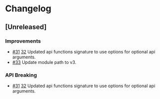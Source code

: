 <!--
Guiding Principles:

Changelogs are for humans, not machines.
There should be an entry for every single version.
The same types of changes should be grouped.
Versions and sections should be linkable.
The latest version comes first.
The release date of each version is displayed.
Mention whether you follow Semantic Versioning.

Usage:

Change log entries are to be added to the Unreleased section under the
appropriate stanza (see below). Each entry is required to include a tag and
the Github issue reference in the following format:

* (<tag>) \#<issue-number> message

Types of changes (Stanzas):

"Features" for new features.
"Improvements" for changes in existing functionality.
"Deprecated" for soon-to-be removed features.
"Bug Fixes" for any bug fixes.
"API Breaking" for breaking API function signatures.
Ref: https://keepachangelog.com/en/1.0.0/
-->

# Changelog

## [Unreleased]

### Improvements

* [#31](https://github.com/JulianToledano/goingecko/pull/31) [32](https://github.com/JulianToledano/goingecko/pull/32) Updated api functions signature to use options for optional api arguments.
* [#33](https://github.com/JulianToledano/goingecko/pull/33) Update module path to v3.

### API Breaking

* [#31](https://github.com/JulianToledano/goingecko/pull/31) [32](https://github.com/JulianToledano/goingecko/pull/32) Updated api functions signature to use options for optional api arguments.
